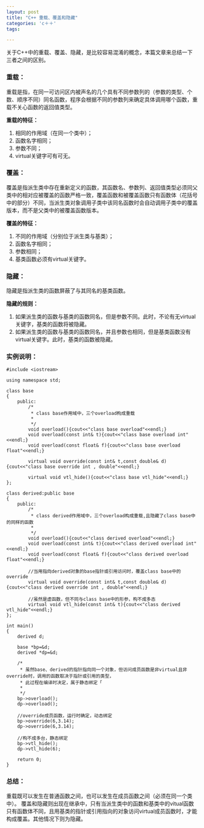 ```yaml
---
layout: post
title: "C++ 重载、覆盖和隐藏"
categories: 'c＋＋'
tags:

---
```


关于C++中的重载、覆盖、隐藏，是比较容易混淆的概念，本篇文章来总结一下三者之间的区别。


<h3>重载：</h3>

重载是指，在同一可访问区内被声名的几个具有不同参数列的（参数的类型、个数、顺序不同）同名函数，程序会根据不同的参数列来确定具体调用哪个函数，重载不关心函数的返回值类型。

**重载的特征：**

1) 相同的作用域（在同一个类中）；
2) 函数名字相同；
3) 参数不同；
4) virtual关键字可有可无。

<h3>覆盖：</h3>

覆盖是指派生类中存在重新定义的函数，其函数名、参数列、返回值类型必须同父类中的相对应被覆盖的函数严格一致，覆盖函数和被覆盖函数只有函数体（花括号中的部分）不同，当派生类对象调用子类中该同名函数时会自动调用子类中的覆盖版本，而不是父类中的被覆盖函数版本。

**覆盖的特征：**

1) 不同的作用域（分别位于派生类与基类）；
2) 函数名字相同；
3) 参数相同；
4) 基类函数必须有virtual关键字。

<h3>隐藏：</h3>

隐藏是指派生类的函数屏蔽了与其同名的基类函数。

**隐藏的规则：**

1) 如果派生类的函数与基类的函数同名，但是参数不同。此时，不论有无virtual关键字，基类的函数将被隐藏。
2) 如果派生类的函数与基类的函数同名，并且参数也相同，但是基类函数没有virtual关键字。此时，基类的函数被隐藏。


<h3>实例说明：</h3>

    #include <iostream>

    using namespace std;

    class base
    {
        public:
            /*
             * class base作用域中，三个overload构成重载
             *
             */ 
            void overload(){cout<<"class base overload"<<endl;}  
            void overload(const int& t){cout<<"class base overload int"<<endl;}
            void overload(const float& f){cout<<"class base overload float"<<endl;}

            virtual void override(const int& t,const double& d){cout<<"class base override int , double"<<endl;}

            virtual void vtl_hide(){cout<<"class base vtl_hide"<<endl;}
    };

    class derived:public base
    {
        public:
            /*
             * class derived作用域中，三个overload构成重载,且隐藏了class base中的同样的函数
             *
             */ 
            void overload(){cout<<"class derived overload"<<endl;}  
            void overload(const int& t){cout<<"class derived overload int"<<endl;}
            void overload(const float& f){cout<<"class derived overload float"<<endl;}
            
            //当用指向derived对象的base指针或引用访问时，覆盖class base中的override
            virtual void override(const int& t,const double& d){cout<<"class derived override int , double"<<endl;}

            //虽然是虚函数，但不同与class base中的形参，构不成多态
            virtual void vtl_hide(const int& t){cout<<"class derived vtl_hide"<<endl;}
    };

    int main()
    {
        derived d;

        base *bp=&d;        
        derived *dp=&d;

        /*
         * 虽然base、derived的指针指向同一个对象，但访问成员函数是非virtual且非override时，调用的函数取决于指针或引用的类型，
         * 此过程在编译时决定，属于静态绑定「
         *
         */
        bp->overload();
        dp->overload();

        //override成员函数，运行时确定，动态绑定
        bp->override(6,3.14);
        dp->override(6,3.14);

        //构不成多台，静态绑定
        bp->vtl_hide();
        dp->vtl_hide(6);

        return 0;
    }

<h3>总结：</h3>

重载既可以发生在普通函数之间，也可以发生在成员函数之间（必须在同一个类中）。
覆盖和隐藏则出现在继承中，只有当派生类中的函数和基类中的vitual函数只有函数体不同，且用基类的指针或引用指向的对象访问virtual成员函数时，才能构成覆盖。其他情况下则为隐藏。

